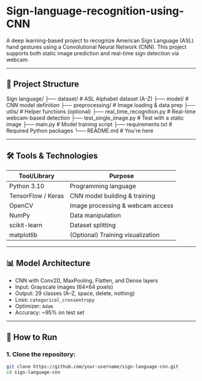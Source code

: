 # Sign-language-recognition-using-CNN

A deep learning-based project to recognize American Sign Language (ASL) hand gestures using a Convolutional Neural Network (CNN). This project supports both static image prediction and real-time sign detection via webcam.

---

## 📂 Project Structure

Sign language/
├── dataset/ # ASL Alphabet dataset (A-Z)
├── model/ # CNN model definition
├── preprocessing/ # Image loading & data prep
├── utils/ # Helper functions (optional)
├── real_time_recognition.py # Real-time webcam-based detection
├── test_single_image.py # Test with a static image
├── main.py # Model training script
├── requirements.txt # Required Python packages
└── README.md # You're here

---

## 🛠️ Tools & Technologies

| Tool/Library        | Purpose                            |
|---------------------|------------------------------------|
| Python 3.10         | Programming language               |
| TensorFlow / Keras  | CNN model building & training      |
| OpenCV              | Image processing & webcam access   |
| NumPy               | Data manipulation                  |
| scikit-learn        | Dataset splitting                  |
| matplotlib          | (Optional) Training visualization  |

---

## 📊 Model Architecture

- CNN with Conv2D, MaxPooling, Flatten, and Dense layers
- Input: Grayscale images (64×64 pixels)
- Output: 29 classes (A–Z, space, delete, nothing)
- Loss: `categorical_crossentropy`
- Optimizer: `Adam`
- Accuracy: ~95% on test set

---

## 🚀 How to Run

### 1. Clone the repository:

```bash
git clone https://github.com/your-username/sign-language-cnn.git
cd sign-language-cnn
